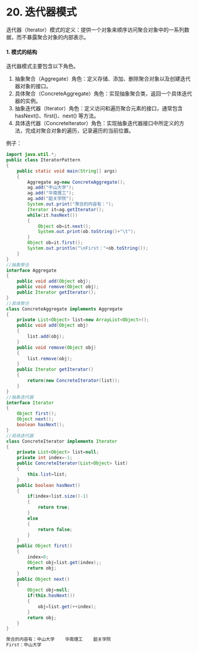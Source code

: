 # 20. 迭代器模式

迭代器（Iterator）模式的定义：提供一个对象来顺序访问聚合对象中的一系列数据，而不暴露聚合对象的内部表示。

#### 1. 模式的结构

迭代器模式主要包含以下角色。

1. 抽象聚合（Aggregate）角色：定义存储、添加、删除聚合对象以及创建迭代器对象的接口。
2. 具体聚合（ConcreteAggregate）角色：实现抽象聚合类，返回一个具体迭代器的实例。
3. 抽象迭代器（Iterator）角色：定义访问和遍历聚合元素的接口，通常包含 hasNext()、first()、next() 等方法。
4. 具体迭代器（Concretelterator）角色：实现抽象迭代器接口中所定义的方法，完成对聚合对象的遍历，记录遍历的当前位置。

例子：

```java
import java.util.*;
public class IteratorPattern
{
    public static void main(String[] args)
    {
        Aggregate ag=new ConcreteAggregate(); 
        ag.add("中山大学"); 
        ag.add("华南理工"); 
        ag.add("韶关学院");
        System.out.print("聚合的内容有：");
        Iterator it=ag.getIterator(); 
        while(it.hasNext())
        { 
            Object ob=it.next(); 
            System.out.print(ob.toString()+"\t"); 
        }
        Object ob=it.first();
        System.out.println("\nFirst："+ob.toString());
    }
}
//抽象聚合
interface Aggregate
{ 
    public void add(Object obj); 
    public void remove(Object obj); 
    public Iterator getIterator(); 
}
//具体聚合
class ConcreteAggregate implements Aggregate
{ 
    private List<Object> list=new ArrayList<Object>(); 
    public void add(Object obj)
    { 
        list.add(obj); 
    }
    public void remove(Object obj)
    { 
        list.remove(obj); 
    }
    public Iterator getIterator()
    { 
        return(new ConcreteIterator(list)); 
    }     
}
//抽象迭代器
interface Iterator
{
    Object first();
    Object next();
    boolean hasNext();
}
//具体迭代器
class ConcreteIterator implements Iterator
{ 
    private List<Object> list=null; 
    private int index=-1; 
    public ConcreteIterator(List<Object> list)
    { 
        this.list=list; 
    } 
    public boolean hasNext()
    { 
        if(index<list.size()-1)
        { 
            return true;
        }
        else
        {
            return false;
        }
    }
    public Object first()
    {
        index=0;
        Object obj=list.get(index);;
        return obj;
    }
    public Object next()
    { 
        Object obj=null; 
        if(this.hasNext())
        { 
            obj=list.get(++index); 
        } 
        return obj; 
    }   
}
```

```java
聚合的内容有：中山大学    华南理工    韶关学院   
First：中山大学
```

